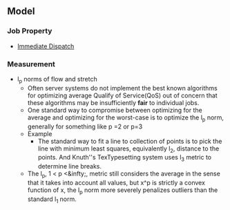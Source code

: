 ## Model


### Job Property
- [Immediate Dispatch](./file/immediateDispatch.md)
    
### Measurement
- l<sub>p</sub> norms of flow and stretch
    - Often server systems do not implement the best known algorithms for optimizing average Qualify of Service(QoS) out of concern that these algorithms may be insufficiently **fair** to individual jobs.
    - One standard way to compromise between optimizing for the average and optimizing for the worst-case is to optimize the l<sub>p</sub> norm, generally for something like p =2 or p=3
    - Example
        - The standard way to fit a line to collection of points is to pick the line with minimum least squares, equivalently l<sub>2</sub>, distance to the points. And Knuth''s TexTypesetting system uses l<sub>3</sub> metric to determine line breaks.
    - The l<sub>p</sub>, 1 < p <&infty;, metric still considers the average in the sense that it takes into account all values, but x^p is strictly a convex function of x, the l<sub>p</sub> norm more severely penalizes outliers than the standard l<sub>1</sub> norm.
